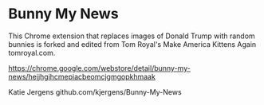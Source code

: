 # Bunny My News 

This Chrome extension that replaces images of Donald Trump with random bunnies is forked and edited from Tom Royal's Make America Kittens Again tomroyal.com.

https://chrome.google.com/webstore/detail/bunny-my-news/hejjhgihcmepiacbeomcjgmgopkhmaak


Katie Jergens
github.com/kjergens/Bunny-My-News
